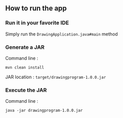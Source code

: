 ## How to run the app
### Run it in your favorite IDE
Simply run the `DrawingApplication.java#main` method

### Generate a JAR
Command line :
```
mvn clean install
```
JAR location :  `target/drawingprogram-1.0.0.jar`

### Execute the JAR
Command line :
```
java -jar drawingprogram-1.0.0.jar
```

